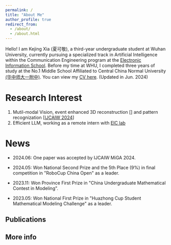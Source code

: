 ```yaml
---
permalink: /
title: "About Me"
author_profile: true
redirect_from: 
  - /about/
  - /about.html
---
```


Hello! I am Kejing Xia (夏可敬), a third-year undergraduate student at Wuhan University, currently pursuing a specialized track in Artificial Intelligence within the Communication Engineering program at the [Electronic Information School](http://eis.whu.edu.cn/). Before my time at WHU, I completed three years of study at the No.1 Middle School Affiliated to Central China Normal University [(华中师大一附中)](https://www.hzsdyfz.com.cn/about.html). You can view my [CV here](../assets/3_CV.pdf). (Updated in Jun. 2024)



Research Interest
======
1. Mutil-modal Vision, event enhanced 3D reconstruction [[]()] and pattern recognization [[IJCAIW 2024](https://cv-ac.github.io/MiGA2/)]
2. Efficient LLM, working as a remote intern with [EIC lab](https://eiclab.scs.gatech.edu/)

News
======

* 2024.06: One paper was accepted by IJCAIW MiGA 2024.

* 2024.05: Won National Second Prize and the 5th Place (9%) in final competition in "RoboCup China Open" as a leader.

* 2023.11: Won Province First Prize in "China Undergraduate Mathematical Contest in Modeling".

* 2023.05: Won National First Prize in "Huazhong Cup Student Mathematical Modeling Challenge" as a leader.

Publications
------

More info
------
